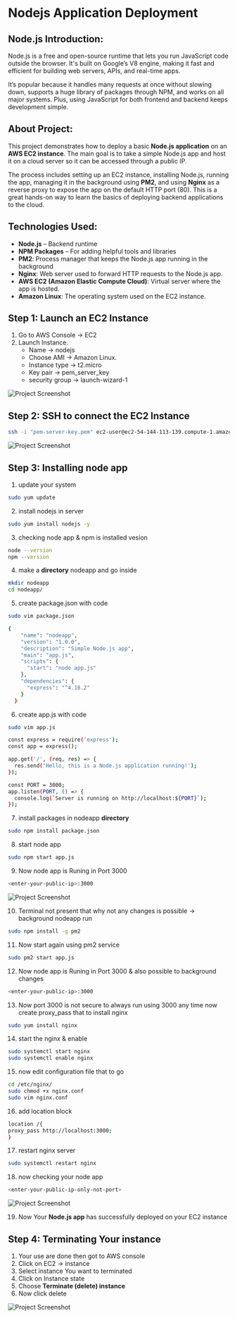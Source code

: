 # Nodejs Application Deployment
## **Node.js Introduction:**

Node.js is a free and open-source runtime that lets you run JavaScript code outside the browser. It's built on Google’s V8 engine, making it fast and efficient for building web servers, APIs, and real-time apps.

It’s popular because it handles many requests at once without slowing down, supports a huge library of packages through NPM, and works on all major systems. Plus, using JavaScript for both frontend and backend keeps development simple.

## About Project:

This project demonstrates how to deploy a basic **Node.js application** on an **AWS EC2 instance**. The main goal is to take a simple Node.js app and host it on a cloud server so it can be accessed through a public IP.

The process includes setting up an EC2 instance, installing Node.js, running the app, managing it in the background using **PM2**, and using **Nginx** as a reverse proxy to expose the app on the default HTTP port (80). This is a great hands-on way to learn the basics of deploying backend applications to the cloud.

## Technologies Used:

- **Node.js** – Backend runtime
- **NPM Packages** – For adding helpful tools and libraries
- **PM2**: Process manager that keeps the Node.js app running in the background
- **Nginx**: Web server used to forward HTTP requests to the Node.js app.
- **AWS EC2 (Amazon Elastic Compute Cloud)**: Virtual server where the app is hosted.
- **Amazon Linux**: The operating system used on the EC2 instance.
## Step 1: Launch an EC2 Instance

1. Go to AWS Console → EC2 
2. Launch Instance.
    - Name → nodejs
    - Choose AMI → Amazon Linux.
    - Instance type → t2.micro
    - Key pair → pem_server_key
    - security group → launch-wizard-1

![Project Screenshot](/images/instance.jpg)

## Step 2: SSH to connect the EC2 Instance

```bash
ssh -i "pem-server-key.pem" ec2-user@ec2-54-144-113-139.compute-1.amazonaws.com
```
![Project Screenshot](/images/connect-instance.jpg)

## Step 3: Installing node app

1. update your system

```bash
sudo yum update
```

2. install nodejs in server 

```bash
sudo yum install nodejs -y
```

3. checking node app & npm is installed vesion

```bash
node --version
npm --version
```

4. make a **directory** nodeapp and go inside

```bash
mkdir nodeapp
cd nodeapp/
```

5. create package.json with code 


```bash
sudo vim package.json
```

```bash
{
    "name": "nodeapp",
    "version": "1.0.0",
    "description": "Simple Node.js app",
    "main": "app.js",
    "scripts": {
      "start": "node app.js"
    },
    "dependencies": {
      "express": "^4.18.2"
    }
  }
```

6. create app.js with code 

```bash
sudo vim app.js
```

```bash
const express = require('express');
const app = express();

app.get('/', (req, res) => {
  res.send('Hello, this is a Node.js application running!');
});

const PORT = 3000;
app.listen(PORT, () => {
  console.log(`Server is running on http://localhost:${PORT}`);
});
```

7. install packages in nodeapp **directory**

```bash
sudo npm install package.json
```

8. start node app

```bash
sudo npm start app.js
```

9. Now node app is Runing in Port 3000

```bash
<enter-your-public-ip>:3000
```
![Project Screenshot](/images/nodeapp-3000.jpg)

10. Terminal not present that why not any changes is possible → background nodeapp run

```bash
sudo npm install -g pm2
```

11. Now start again using pm2 service 

```bash
sudo pm2 start app.js
```

12. Now node app is Runing in Port 3000 & also possible to background changes

```bash
<enter-your-public-ip>:3000
```

13. Now port 3000 is not secure to always run using 3000 any time now create proxy_pass that to install nginx 

```bash
sudo yum install nginx
```

14. start the nginx & enable 

```bash
sudo systemctl start nginx
sudo systemctl enable nginx
```

15. now edit configuration file that to go 

```bash
cd /etc/nginx/
sudo chmod +x nginx.conf
sudo vim nginx.conf
```

16. add location block 

```bash
location /{
proxy_pass http://localhost:3000;
}
```

17. restart nginx server 

```bash
sudo systemctl restart nginx
```

18. now checking your node app 

```bash
<enter-your-public-ip-only-not-port>
```
![Project Screenshot](/images/nodeapp-run.jpg)

19. Now Your **Node.js app** has successfully deployed on your EC2 instance
   
## Step 4: Terminating Your instance

1. Your use are done then got to AWS console 
2. Click on EC2 → instance 
3. Select instance You want to terminated
4. Click on Instance state 
5. Choose **Terminate (delete) instance**
6. Now click delete

![Project Screenshot](/images/delete-instance.jpg)
